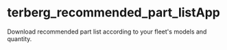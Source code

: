 # terberg_recommended_part_listApp
Download recommended part list according to your fleet's models and quantity.
